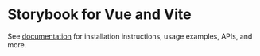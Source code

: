 # Storybook for Vue and Vite

See [documentation](https://storybook.js.org/docs/get-started/frameworks/vue3-webpack5?renderer=vue) for installation instructions, usage examples, APIs, and more.
